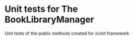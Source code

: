 # **Unit tests for The BookLibraryManager**

Unit tests of the public methods created for xUnit framework
